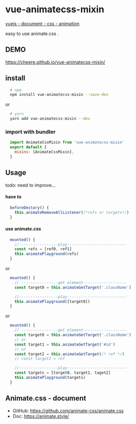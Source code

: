 # vue-animatecss-mixin
[vuejs - document - css - animation](https://cn.vuejs.org/v2/guide/transitions.html#CSS-%E5%8A%A8%E7%94%BB)

easy to use animate.css .

## DEMO
https://cheere.github.io/vue-animatecss-mixin/

## install
```sh
  # npm
  npm install vue-animatecss-mixin --save-dev
```

or

```sh
  # yarn
  yarn add vue-animatecss-mixin --dev
```

### import with bundler
```js
  import AnimateCssMixin from 'vue-animatecss-mixin'
  export default {
    mixins: [AnimateCssMixin],
  }
```

## Usage
todo: need to improve...

#### have to
```js
  beforeDestory() {
    this.animateRemoveAllListener(/*refs or targets*/)
  }
```

#### use animate.css
```js
  mounted() {
    //-----------------play--------------------------
    const refs = [ref0, ref1]
    this.animatePlayground(refs)
  }
```

or

```js
  mounted() {
    // ----------------get element-------------------
    const target0 = this.animateGetTarget('.className')

    //-----------------play--------------------------
    this.animatePlayground([target0])
  }
```

or

```js
  mounted() {
    // ----------------get element-------------------
    const target0 = this.animateGetTarget('.className')
    // or
    const target1 = this.animateGetTarget('#id')
    // or
    const target2 = this.animateGetTarget(/* ref */)
    // const target2 = ref

    //-----------------play--------------------------
    const targets = [target0, target1, taget2]
    this.animatePlayground(targets)
  }
```

## Animate.css - document
- GitHub: https://github.com/animate-css/animate.css
- Doc: https://animate.style/
